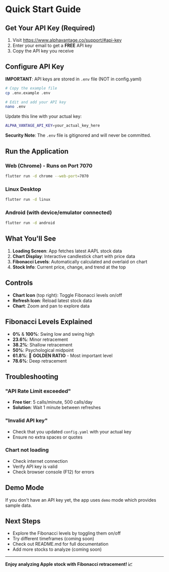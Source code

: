 # Quick Start Guide

## Get Your API Key (Required)

1. Visit https://www.alphavantage.co/support/#api-key
2. Enter your email to get a **FREE** API key
3. Copy the API key you receive

## Configure API Key

**IMPORTANT**: API keys are stored in `.env` file (NOT in config.yaml)

```bash
# Copy the example file
cp .env.example .env

# Edit and add your API key
nano .env
```

Update this line with your actual key:
```bash
ALPHA_VANTAGE_API_KEY=your_actual_key_here
```

**Security Note**: The `.env` file is gitignored and will never be committed.

## Run the Application

### Web (Chrome) - Runs on Port 7070

```bash
flutter run -d chrome --web-port=7070
```

### Linux Desktop

```bash
flutter run -d linux
```

### Android (with device/emulator connected)

```bash
flutter run -d android
```

## What You'll See

1. **Loading Screen**: App fetches latest AAPL stock data
2. **Chart Display**: Interactive candlestick chart with price data
3. **Fibonacci Levels**: Automatically calculated and overlaid on chart
4. **Stock Info**: Current price, change, and trend at the top

## Controls

- **Chart Icon** (top right): Toggle Fibonacci levels on/off
- **Refresh Icon**: Reload latest stock data
- **Chart**: Zoom and pan to explore data

## Fibonacci Levels Explained

- **0%** & **100%**: Swing low and swing high
- **23.6%**: Minor retracement
- **38.2%**: Shallow retracement
- **50%**: Psychological midpoint
- **61.8%**: 🌟 **GOLDEN RATIO** - Most important level
- **78.6%**: Deep retracement

## Troubleshooting

### "API Rate Limit exceeded"
- **Free tier**: 5 calls/minute, 500 calls/day
- **Solution**: Wait 1 minute between refreshes

### "Invalid API key"
- Check that you updated `config.yaml` with your actual key
- Ensure no extra spaces or quotes

### Chart not loading
- Check internet connection
- Verify API key is valid
- Check browser console (F12) for errors

## Demo Mode

If you don't have an API key yet, the app uses `demo` mode which provides sample data.

## Next Steps

- Explore the Fibonacci levels by toggling them on/off
- Try different timeframes (coming soon)
- Check out README.md for full documentation
- Add more stocks to analyze (coming soon)

---

**Enjoy analyzing Apple stock with Fibonacci retracement! 📈**
